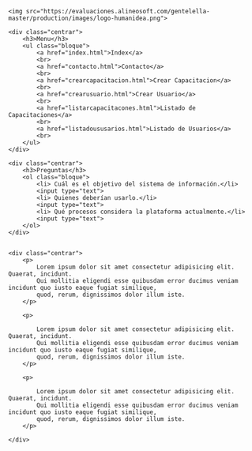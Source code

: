 

<!DOCTYPE html>
<html lang="es">

<head>
    <meta charset="UTF-8">
    <meta http-equiv="X-UA-Compatible" content="IE=edge">
    <meta name="viewport" content="width=device-width, initial-scale=1.0">
    <link rel="stylesheet" href="style.css">
    <title> Index </title>
</head>

<body>

    <img src="https://evaluaciones.alineosoft.com/gentelella-master/production/images/logo-humanidea.png">

    <div class="centrar">
        <h3>Menu</h3>
        <ul class="bloque">
            <a href="index.html">Index</a>
            <br>
            <a href="contacto.html">Contacto</a>
            <br>
            <a href="crearcapacitacion.html">Crear Capacitacion</a>
            <br>
            <a href="crearusuario.html">Crear Usuario</a>
            <br>
            <a href="listarcapacitacones.html">Listado de Capacitaciones</a>
            <br>
            <a href="listadoususarios.html">Listado de Usuarios</a>
            <br>
        </ul>
    </div>

    <div class="centrar">
        <h3>Preguntas</h3>
        <ol class="bloque">
            <li> Cuál es el objetivo del sistema de información.</li>
            <input type="text">
            <li> Quienes deberían usarlo.</li>
            <input type="text">
            <li> Qué procesos considera la plataforma actualmente.</li>
            <input type="text">
        </ol>
    </div>


    <div class="centrar">
        <p>
            Lorem ipsum dolor sit amet consectetur adipisicing elit. Quaerat, incidunt.
            Qui mollitia eligendi esse quibusdam error ducimus veniam incidunt quo iusto eaque fugiat similique,
            quod, rerum, dignissimos dolor illum iste.
        </p>

        <p>

            Lorem ipsum dolor sit amet consectetur adipisicing elit. Quaerat, incidunt.
            Qui mollitia eligendi esse quibusdam error ducimus veniam incidunt quo iusto eaque fugiat similique,
            quod, rerum, dignissimos dolor illum iste.
        </p>

        <p>

            Lorem ipsum dolor sit amet consectetur adipisicing elit. Quaerat, incidunt.
            Qui mollitia eligendi esse quibusdam error ducimus veniam incidunt quo iusto eaque fugiat similique,
            quod, rerum, dignissimos dolor illum iste.
        </p>

    </div>

</body>


</html>

